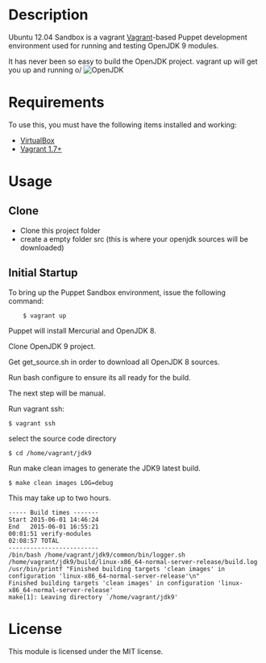 Description
===========
Ubuntu 12.04 Sandbox is a vagrant [Vagrant](http://vagrantup.com/)-based Puppet
development environment used for running and testing OpenJDK 9 modules.

It has never been so easy to build the OpenJDK project. vagrant up will get you up and running o/
![OpenJDK](https://soujavablog.files.wordpress.com/2015/05/openjdk.jpg)

Requirements
============

To use this, you must have the following items installed and working:

* [VirtualBox](https://www.virtualbox.org/)
* [Vagrant 1.7+](http://vagrantup.com/)

Usage
=====

Clone
-----

* Clone this project folder
* create a empty folder src (this is where your openjdk sources will be downloaded)

Initial Startup
---------------

To bring up the Puppet Sandbox environment, issue the following command:

```
    $ vagrant up
```

Puppet will install Mercurial and OpenJDK 8.

Clone OpenJDK 9 project.

Get get_source.sh in order to download all OpenJDK 8 sources.

Run bash configure to ensure its all ready for the build.

The next step will be manual.

Run vagrant ssh:

```
$ vagrant ssh
```

select the source code directory

```
$ cd /home/vagrant/jdk9
```

Run make clean images to generate the JDK9 latest build.

```
$ make clean images LOG=debug
```

This may take up to two hours.

```
----- Build times -------
Start 2015-06-01 14:46:24
End   2015-06-01 16:55:21
00:01:51 verify-modules
02:08:57 TOTAL
-------------------------
/bin/bash /home/vagrant/jdk9/common/bin/logger.sh /home/vagrant/jdk9/build/linux-x86_64-normal-server-release/build.log /usr/bin/printf "Finished building targets 'clean images' in configuration 'linux-x86_64-normal-server-release'\n"
Finished building targets 'clean images' in configuration 'linux-x86_64-normal-server-release'
make[1]: Leaving directory `/home/vagrant/jdk9'
```

License
=======

This module is licensed under the MIT license.

